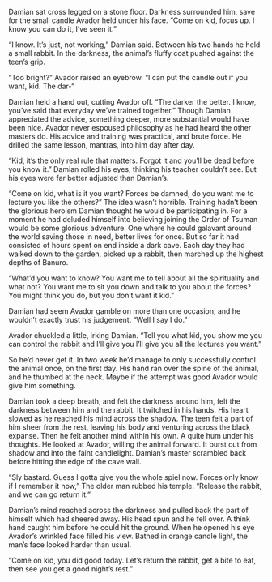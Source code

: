 Damian sat cross legged on a stone floor. Darkness surrounded him, save for the small candle Avador held under his face. “Come on kid, focus up. I know you can do it, I’ve seen it.” 

“I know. It’s just, not working,” Damian said. Between his two hands he held a small rabbit. In the darkness, the animal’s fluffy coat pushed against the teen’s grip.  

“Too bright?” Avador raised an eyebrow. “I can put the candle out if you want, kid. The dar-“ 

Damian held a hand out, cutting Avador off. “The darker the better. I know, you’ve said that everyday we’ve trained together.”  Though Damian appreciated the advice, something deeper, more substantial would have been nice. Avador never espoused philosophy as he had heard the other masters do. His advice and training was practical, and brute force. He drilled the same lesson, mantras, into him day after day. 

“Kid, it’s the only real rule that matters. Forgot it and you’ll be dead before you know it.” Damian rolled his eyes, thinking his teacher couldn’t see. But his eyes were far better adjusted than Damian’s. 

“Come on kid, what is it you want? Forces be damned, do you want me to lecture you like the others?”  The idea wasn’t horrible. Training hadn’t been the glorious heroism Damian thought he would be participating in. For a moment he had deluded himself into believing joining the Order of Tsuman would be some glorious adventure. One where he could galavant around the world saving those in need, better lives for once. But so far it had consisted of hours spent on end inside a dark cave. Each day they had walked down to the garden, picked up a rabbit, then marched up the highest depths of Banuro. 

“What’d you want to know? You want me to tell about all the spirituality and what not? You want me to sit you down and talk to you about the forces? You might think you do, but you don’t want it kid.” 

Damian had seem Avador gamble on more than one occasion, and he wouldn’t exactly trust his judgement. “Well I say I do.” 

Avador chuckled a little, irking Damian. “Tell you what kid, you show me you can control the rabbit and I’ll give you l’ll give you all the lectures you want.”  

So he’d never get it. In two week he’d manage to only successfully control the animal once, on the first day. His hand ran over the spine of the animal, and he thumbed at the neck. Maybe if the attempt was good Avador would give him something. 

Damian took a deep breath, and felt the darkness around him, felt the darkness between him and the rabbit. It twitched in his hands. His heart slowed as he reached his mind across the shadow. The teen felt a part of him sheer from the rest, leaving his body and venturing across the black expanse. Then he felt another mind within his own. A quite hum under his thoughts. He looked at Avador, willing the animal forward. It burst out from shadow and into the faint candlelight. Damian’s master scrambled back before hitting the edge of the cave wall. 

“Sly bastard. Guess I gotta give you the whole spiel now. Forces only know if I remember it now,” The older man rubbed his temple. “Release the rabbit, and we can go return it.” 

Damian’s mind reached across the darkness and pulled back the part of himself which had sheered away. His head spun and he fell over. A think hand caught him before he could hit the ground. When he opened his eye Avador’s wrinkled face filled his view. Bathed in orange candle light, the man’s face looked harder than usual. 

“Come on kid, you did good today. Let’s return the rabbit, get a bite to eat, then see you get a good night’s rest.” 
